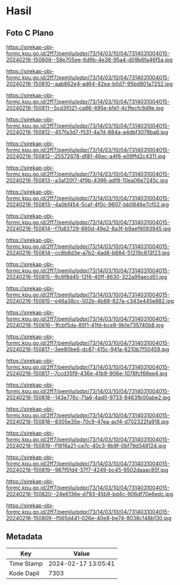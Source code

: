 # Hasil

## Foto C Plano

https://sirekap-obj-formc.kpu.go.id/2ff7/pemilu/pdpr/73/14/03/10/04/7314031004015-20240216-150808--58e705ee-6d9b-4e38-95a4-d09b6fa46f5a.jpg

https://sirekap-obj-formc.kpu.go.id/2ff7/pemilu/pdpr/73/14/03/10/04/7314031004015-20240216-150810--aab862e4-ad64-42ea-b0d7-95bd801a7252.jpg

https://sirekap-obj-formc.kpu.go.id/2ff7/pemilu/pdpr/73/14/03/10/04/7314031004015-20240216-150811--5cd3f021-ca86-495e-bfe1-4c1fecfc6d9e.jpg

https://sirekap-obj-formc.kpu.go.id/2ff7/pemilu/pdpr/73/14/03/10/04/7314031004015-20240216-150812--457fa3d7-f531-4a7d-884a-a4dbf3076ba6.jpg

https://sirekap-obj-formc.kpu.go.id/2ff7/pemilu/pdpr/73/14/03/10/04/7314031004015-20240216-150812--25572678-df81-46ec-a4f6-e09ffd2c4311.jpg

https://sirekap-obj-formc.kpu.go.id/2ff7/pemilu/pdpr/73/14/03/10/04/7314031004015-20240216-150813--a3af20f7-4f9b-4396-adf8-10ea06e7245c.jpg

https://sirekap-obj-formc.kpu.go.id/2ff7/pemilu/pdpr/73/14/03/10/04/7314031004015-20240216-150813--4a0bf454-5caf-4f0c-9607-bb0846e7cf02.jpg

https://sirekap-obj-formc.kpu.go.id/2ff7/pemilu/pdpr/73/14/03/10/04/7314031004015-20240216-150814--f7b83729-860d-49e2-8a3f-b9aef9093945.jpg

https://sirekap-obj-formc.kpu.go.id/2ff7/pemilu/pdpr/73/14/03/10/04/7314031004015-20240216-150814--cc8b8d3e-a7b2-4ad8-b684-51219c613f23.jpg

https://sirekap-obj-formc.kpu.go.id/2ff7/pemilu/pdpr/73/14/03/10/04/7314031004015-20240216-150815--9c6f8d45-12f6-40ff-8630-322a99aecd51.jpg

https://sirekap-obj-formc.kpu.go.id/2ff7/pemilu/pdpr/73/14/03/10/04/7314031004015-20240216-150815--e46a38cc-502b-4b88-827a-c343e445e882.jpg

https://sirekap-obj-formc.kpu.go.id/2ff7/pemilu/pdpr/73/14/03/10/04/7314031004015-20240216-150816--1fcbf5da-85f1-41fd-bce9-9b1e735740b8.jpg

https://sirekap-obj-formc.kpu.go.id/2ff7/pemilu/pdpr/73/14/03/10/04/7314031004015-20240216-150817--3ee80be6-dc87-415c-941a-6210b7f50459.jpg

https://sirekap-obj-formc.kpu.go.id/2ff7/pemilu/pdpr/73/14/03/10/04/7314031004015-20240216-150817--7ccd35f9-436e-41b9-906e-1078fcf68ee4.jpg

https://sirekap-obj-formc.kpu.go.id/2ff7/pemilu/pdpr/73/14/03/10/04/7314031004015-20240216-150818--143e776c-71a6-4ad0-9733-9463fb00abe2.jpg

https://sirekap-obj-formc.kpu.go.id/2ff7/pemilu/pdpr/73/14/03/10/04/7314031004015-20240216-150818--8305e35e-70c9-47ea-acf4-d702322fa918.jpg

https://sirekap-obj-formc.kpu.go.id/2ff7/pemilu/pdpr/73/14/03/10/04/7314031004015-20240216-150819--f1916a21-ce7c-40c3-9b9f-0bf79d348124.jpg

https://sirekap-obj-formc.kpu.go.id/2ff7/pemilu/pdpr/73/14/03/10/04/7314031004015-20240216-150819--987f5fd4-37f7-4249-bc45-9502daaac85f.jpg

https://sirekap-obj-formc.kpu.go.id/2ff7/pemilu/pdpr/73/14/03/10/04/7314031004015-20240216-150820--24e6136e-d793-45b9-bd4c-906df70e6edc.jpg

https://sirekap-obj-formc.kpu.go.id/2ff7/pemilu/pdpr/73/14/03/10/04/7314031004015-20240216-150809--f565d441-026e-40e8-be74-8038c148b130.jpg


## Metadata

| Key        | Value               |
| ---------- | ------------------- |
| Time Stamp | 2024-02-17 13:05:41 |
| Kode Dapil | 7303                |



